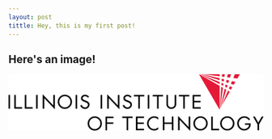 ```yaml
---
layout: post
tittle: Hey, this is my first post!
---
```


## Here's an image!

![](/images/logo.png)
